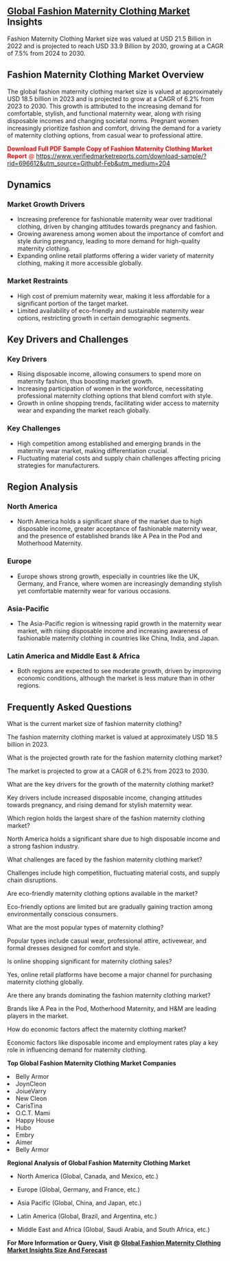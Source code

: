 <h2><a href="https://www.verifiedmarketreports.com/download-sample/?rid=696612&amp;utm_source=Githubf&amp;utm_medium=204" target="_blank">Global Fashion Maternity Clothing Market</a> Insights</h2><p>Fashion Maternity Clothing Market size was valued at USD 21.5 Billion in 2022 and is projected to reach USD 33.9 Billion by 2030, growing at a CAGR of 7.5% from 2024 to 2030.</p><p> <!DOCTYPE html> <html lang="en"> <head> <meta charset="UTF-8"> <meta name="viewport" content="width=device-width, initial-scale=1.0"> <meta name="description" content="Fashion Maternity Clothing Market Overview, Dynamics, Key Drivers, Challenges, and Regional Analysis"> <title>Fashion Maternity Clothing Market Overview and Dynamics</title> </head> <body> <h2>Fashion Maternity Clothing Market Overview</h2> <p>The global fashion maternity clothing market size is valued at approximately USD 18.5 billion in 2023 and is projected to grow at a CAGR of 6.2% from 2023 to 2030. This growth is attributed to the increasing demand for comfortable, stylish, and functional maternity wear, along with rising disposable incomes and changing societal norms. Pregnant women increasingly prioritize fashion and comfort, driving the demand for a variety of maternity clothing options, from casual wear to professional attire.</p> <p><p><span class=""><span style="color: #ff0000;"><strong>Download Full PDF Sample Copy of Fashion Maternity Clothing Market Report</strong> @ </span><a href="https://www.verifiedmarketreports.com/download-sample/?rid=696612&amp;utm_source=Githubf-Feb&amp;utm_medium=204" target="_blank">https://www.verifiedmarketreports.com/download-sample/?rid=696612&amp;utm_source=Githubf-Feb&amp;utm_medium=204</a></span></p></p> <h2>Dynamics</h2> <h3>Market Growth Drivers</h3> <ul> <li>Increasing preference for fashionable maternity wear over traditional clothing, driven by changing attitudes towards pregnancy and fashion.</li> <li>Growing awareness among women about the importance of comfort and style during pregnancy, leading to more demand for high-quality maternity clothing.</li> <li>Expanding online retail platforms offering a wider variety of maternity clothing, making it more accessible globally.</li> </ul> <h3>Market Restraints</h3> <ul> <li>High cost of premium maternity wear, making it less affordable for a significant portion of the target market.</li> <li>Limited availability of eco-friendly and sustainable maternity wear options, restricting growth in certain demographic segments.</li> </ul> <h2>Key Drivers and Challenges</h2> <h3>Key Drivers</h3> <ul> <li>Rising disposable income, allowing consumers to spend more on maternity fashion, thus boosting market growth.</li> <li>Increasing participation of women in the workforce, necessitating professional maternity clothing options that blend comfort with style.</li> <li>Growth in online shopping trends, facilitating wider access to maternity wear and expanding the market reach globally.</li> </ul> <h3>Key Challenges</h3> <ul> <li>High competition among established and emerging brands in the maternity wear market, making differentiation crucial.</li> <li>Fluctuating material costs and supply chain challenges affecting pricing strategies for manufacturers.</li> </ul> <h2>Region Analysis</h2> <h3>North America</h3> <ul> <li>North America holds a significant share of the market due to high disposable income, greater acceptance of fashionable maternity wear, and the presence of established brands like A Pea in the Pod and Motherhood Maternity.</li> </ul> <h3>Europe</h3> <ul> <li>Europe shows strong growth, especially in countries like the UK, Germany, and France, where women are increasingly demanding stylish yet comfortable maternity wear for various occasions.</li> </ul> <h3>Asia-Pacific</h3> <ul> <li>The Asia-Pacific region is witnessing rapid growth in the maternity wear market, with rising disposable income and increasing awareness of fashionable maternity clothing in countries like China, India, and Japan.</li> </ul> <h3>Latin America and Middle East & Africa</h3> <ul> <li>Both regions are expected to see moderate growth, driven by improving economic conditions, although the market is less mature than in other regions.</li> </ul> <h2>Frequently Asked Questions</h2> <p>What is the current market size of fashion maternity clothing? </p> <p>The fashion maternity clothing market is valued at approximately USD 18.5 billion in 2023.</p> <p>What is the projected growth rate for the fashion maternity clothing market? </p> <p>The market is projected to grow at a CAGR of 6.2% from 2023 to 2030.</p> <p>What are the key drivers for the growth of the maternity clothing market? </p> <p>Key drivers include increased disposable income, changing attitudes towards pregnancy, and rising demand for stylish maternity wear.</p> <p>Which region holds the largest share of the fashion maternity clothing market? </p> <p>North America holds a significant share due to high disposable income and a strong fashion industry.</p> <p>What challenges are faced by the fashion maternity clothing market? </p> <p>Challenges include high competition, fluctuating material costs, and supply chain disruptions.</p> <p>Are eco-friendly maternity clothing options available in the market? </p> <p>Eco-friendly options are limited but are gradually gaining traction among environmentally conscious consumers.</p> <p>What are the most popular types of maternity clothing? </p> <p>Popular types include casual wear, professional attire, activewear, and formal dresses designed for comfort and style.</p> <p>Is online shopping significant for maternity clothing sales? </p> <p>Yes, online retail platforms have become a major channel for purchasing maternity clothing globally.</p> <p>Are there any brands dominating the fashion maternity clothing market? </p> <p>Brands like A Pea in the Pod, Motherhood Maternity, and H&M are leading players in the market.</p> <p>How do economic factors affect the maternity clothing market? </p> <p>Economic factors like disposable income and employment rates play a key role in influencing demand for maternity clothing.</p> </body> </html> </p><p><strong>Top Global Fashion Maternity Clothing Market Companies</strong></p><div data-test-id=""><p><li>Belly Armor</li><li> JoynCleon</li><li> JoiueVarry</li><li> New Cleon</li><li> CarisTina</li><li> O.C.T. Mami</li><li> Happy House</li><li> Hubo</li><li> Embry</li><li> Aimer</li><li> Belly Armor</li></p><div><strong>Regional Analysis of&nbsp;Global Fashion Maternity Clothing Market</strong></div><ul><li dir="ltr"><p dir="ltr">North America&nbsp;(Global, Canada, and Mexico, etc.)</p></li><li dir="ltr"><p dir="ltr">Europe (Global, Germany, and France, etc.)</p></li><li dir="ltr"><p dir="ltr">Asia Pacific&nbsp;(Global, China, and Japan, etc.)</p></li><li dir="ltr"><p dir="ltr">Latin America&nbsp;(Global, Brazil, and Argentina, etc.)</p></li><li dir="ltr">Middle East and Africa&nbsp;(Global, Saudi Arabia, and South Africa, etc.)</li></ul><p><strong>For More Information or Query, Visit @&nbsp;</strong><strong><a href="https://www.verifiedmarketreports.com/product/fashion-maternity-clothing-market/?utm_source=Githubf&amp;utm_medium=204" target="_blank">Global Fashion Maternity Clothing Market Insights Size And Forecast</a></strong></p></div>
